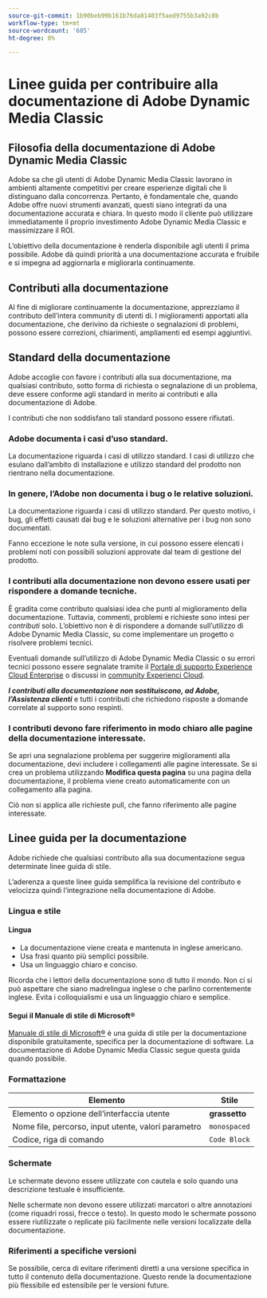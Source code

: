 ```yaml
---
source-git-commit: 1b90beb99b161b76da81403f5aed9755b3a92c8b
workflow-type: tm+mt
source-wordcount: '685'
ht-degree: 0%

---
```

# Linee guida per contribuire alla documentazione di Adobe Dynamic Media Classic

## Filosofia della documentazione di Adobe Dynamic Media Classic

Adobe sa che gli utenti di Adobe Dynamic Media Classic lavorano in ambienti altamente competitivi per creare esperienze digitali che li distinguano dalla concorrenza. Pertanto, è fondamentale che, quando Adobe offre nuovi strumenti avanzati, questi siano integrati da una documentazione accurata e chiara. In questo modo il cliente può utilizzare immediatamente il proprio investimento Adobe Dynamic Media Classic e massimizzare il ROI.

L’obiettivo della documentazione è renderla disponibile agli utenti il prima possibile. Adobe dà quindi priorità a una documentazione accurata e fruibile e si impegna ad aggiornarla e migliorarla continuamente.

## Contributi alla documentazione

Al fine di migliorare continuamente la documentazione, apprezziamo il contributo dell’intera community di utenti di. I miglioramenti apportati alla documentazione, che derivino da richieste o segnalazioni di problemi, possono essere correzioni, chiarimenti, ampliamenti ed esempi aggiuntivi.

## Standard della documentazione

Adobe accoglie con favore i contributi alla sua documentazione, ma qualsiasi contributo, sotto forma di richiesta o segnalazione di un problema, deve essere conforme agli standard in merito ai contributi e alla documentazione di Adobe.

I contributi che non soddisfano tali standard possono essere rifiutati.

### Adobe documenta i casi d’uso standard.

La documentazione riguarda i casi di utilizzo standard. I casi di utilizzo che esulano dall’ambito di installazione e utilizzo standard del prodotto non rientrano nella documentazione.

### In genere, l’Adobe non documenta i bug o le relative soluzioni.

La documentazione riguarda i casi di utilizzo standard. Per questo motivo, i bug, gli effetti causati dai bug e le soluzioni alternative per i bug non sono documentati.

Fanno eccezione le note sulla versione, in cui possono essere elencati i problemi noti con possibili soluzioni approvate dal team di gestione del prodotto.

### I contributi alla documentazione non devono essere usati per rispondere a domande tecniche.

È gradita come contributo qualsiasi idea che punti al miglioramento della documentazione. Tuttavia, commenti, problemi e richieste sono intesi per *contributi* solo. L’obiettivo non è di rispondere a domande sull’utilizzo di Adobe Dynamic Media Classic, su come implementare un progetto o risolvere problemi tecnici.

Eventuali domande sull’utilizzo di Adobe Dynamic Media Classic o su errori tecnici possono essere segnalate tramite il [Portale di supporto Experience Cloud Enterprise](https://experienceleague.adobe.com/?support-solution=General&amp;support-tab=home#support) o discussi in [community Experienci Cloud](https://experienceleaguecommunities.adobe.com/t5/adobe-experience-manager/ct-p/adobe-experience-manager-community).

***I contributi alla documentazione non sostituiscono, ad Adobe, l’Assistenza clienti*** e tutti i contributi che richiedono risposte a domande correlate al supporto sono respinti.

### I contributi devono fare riferimento in modo chiaro alle pagine della documentazione interessate.

Se apri una segnalazione problema per suggerire miglioramenti alla documentazione, devi includere i collegamenti alle pagine interessate. Se si crea un problema utilizzando **Modifica questa pagina** su una pagina della documentazione, il problema viene creato automaticamente con un collegamento alla pagina.

Ciò non si applica alle richieste pull, che fanno riferimento alle pagine interessate.

## Linee guida per la documentazione

Adobe richiede che qualsiasi contributo alla sua documentazione segua determinate linee guida di stile.

L’aderenza a queste linee guida semplifica la revisione del contributo e velocizza quindi l’integrazione nella documentazione di Adobe.

### Lingua e stile

#### Lingua

* La documentazione viene creata e mantenuta in inglese americano.
* Usa frasi quanto più semplici possibile.
* Usa un linguaggio chiaro e conciso.

Ricorda che i lettori della documentazione sono di tutto il mondo. Non ci si può aspettare che siano madrelingua inglese o che parlino correntemente inglese. Evita i colloquialismi e usa un linguaggio chiaro e semplice.

#### Segui il Manuale di stile di Microsoft®

[Manuale di stile di Microsoft®](https://learn.microsoft.com/en-us/style-guide/welcome/) è una guida di stile per la documentazione disponibile gratuitamente, specifica per la documentazione di software. La documentazione di Adobe Dynamic Media Classic segue questa guida quando possibile.

### Formattazione

| Elemento | Stile |
|---|---|
| Elemento o opzione dell’interfaccia utente | **grassetto** |
| Nome file, percorso, input utente, valori parametro | `monospaced` |
| Codice, riga di comando | ```Code Block``` |

### Schermate

Le schermate devono essere utilizzate con cautela e solo quando una descrizione testuale è insufficiente.

Nelle schermate non devono essere utilizzati marcatori o altre annotazioni (come riquadri rossi, frecce o testo). In questo modo le schermate possono essere riutilizzate o replicate più facilmente nelle versioni localizzate della documentazione.

### Riferimenti a specifiche versioni

Se possibile, cerca di evitare riferimenti diretti a una versione specifica in tutto il contenuto della documentazione. Questo rende la documentazione più flessibile ed estensibile per le versioni future.
